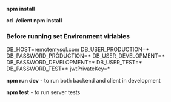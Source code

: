 

<b>npm install
</br>

cd ./client npm install</b>

<h3>Before running set Environment viriables</h3>

DB_HOST=remotemysql.com
DB_USER_PRODUCTION=*	
DB_PASSWORD_PRODUCTION=*
DB_USER_DEVELOPMENT=*	
DB_PASSWORD_DEVELOPMENT=*
DB_USER_TEST=*
DB_PASSWORD_TEST=*
jwtPrivateKey=*

<b>npm run dev</b>  - to run both backend and client  in development

<b>npm test</b> - to run server tests
